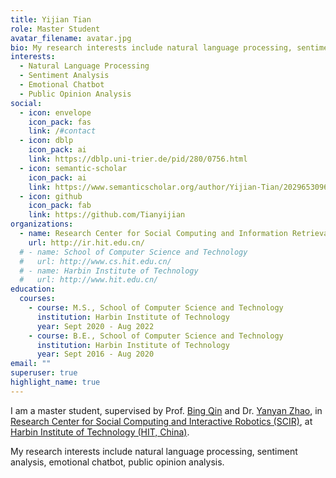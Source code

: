 ```yaml
---
title: Yijian Tian
role: Master Student
avatar_filename: avatar.jpg
bio: My research interests include natural language processing, sentiment analysis.
interests:
  - Natural Language Processing
  - Sentiment Analysis
  - Emotional Chatbot
  - Public Opinion Analysis
social:
  - icon: envelope
    icon_pack: fas
    link: /#contact
  - icon: dblp
    icon_pack: ai
    link: https://dblp.uni-trier.de/pid/280/0756.html
  - icon: semantic-scholar
    icon_pack: ai
    link: https://www.semanticscholar.org/author/Yijian-Tian/2029653096
  - icon: github
    icon_pack: fab
    link: https://github.com/Tianyijian
organizations:
  - name: Research Center for Social Computing and Information Retrieval
    url: http://ir.hit.edu.cn/
  # - name: School of Computer Science and Technology
  #   url: http://www.cs.hit.edu.cn/
  # - name: Harbin Institute of Technology
  #   url: http://www.hit.edu.cn/
education:
  courses:
    - course: M.S., School of Computer Science and Technology
      institution: Harbin Institute of Technology
      year: Sept 2020 - Aug 2022
    - course: B.E., School of Computer Science and Technology
      institution: Harbin Institute of Technology
      year: Sept 2016 - Aug 2020
email: ""
superuser: true
highlight_name: true
---
```

I am a master student, supervised by Prof. [Bing Qin](http://ir.hit.edu.cn/~qinb/) and Dr. [Yanyan Zhao](http://ir.hit.edu.cn/~yanyan/), in [Research Center for Social Computing and Interactive Robotics (SCIR)](http://ir.hit.edu.cn/), at [Harbin Institute of Technology (HIT, China)](http://www.hit.edu.cn/).

My research interests include natural language processing, sentiment analysis, emotional chatbot, public opinion analysis. 

<!-- I obtained B.S. degree in School of Computer Science and Technology from HIT in June 2020. -->

<!-- {{< icon name="download" pack="fas" >}} Download my {{< staticref "uploads/demo_resume.pdf" "newtab" >}}resumé{{< /staticref >}}. -->